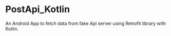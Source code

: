 # PostApi_Kotlin
An Android App to fetch data from fake Api server using Retrofit library with Kotlin.
